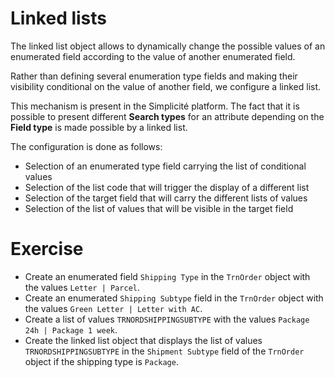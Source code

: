 Linked lists
====================

The linked list object allows to dynamically change the possible values of an enumerated field according to the value of another enumerated field.

Rather than defining several enumeration type fields and making their visibility conditional on the value of another field, we configure a linked list.

This mechanism is present in the Simplicité platform. The fact that it is possible to present different **Search types** for an attribute depending on the **Field type** is made possible by a linked list.

The configuration is done as follows:
- Selection of an enumerated type field carrying the list of conditional values
- Selection of the list code that will trigger the display of a different list
- Selection of the target field that will carry the different lists of values
- Selection of the list of values that will be visible in the target field


Exercise
====================

- Create an enumerated field `Shipping Type` in the `TrnOrder` object with the values `Letter | Parcel`.
- Create an enumerated `Shipping Subtype` field in the `TrnOrder` object with the values `Green Letter | Letter with AC`.
- Create a list of values `TRNORDSHIPPINGSUBTYPE` with the values `Package 24h | Package 1 week`.
- Create the linked list object that displays the list of values `TRNORDSHIPPINGSUBTYPE` in the `Shipment Subtype` field of the `TrnOrder` object if the shipping type is `Package`.
